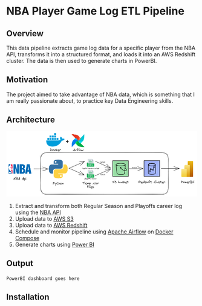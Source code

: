

# NBA Player Game Log ETL Pipeline

## Overview
This data pipeline extracts game log data for a specific player from the NBA API, transforms it into a structured format, and loads it into an AWS Redshift cluster. The data is then used to generate charts in PowerBI.

## Motivation
The project aimed to take advantage of NBA data, which is something that I am really passionate about, to practice key Data Engineering skills.

## Architecture
![Project architecture](/images/nba_architecture_chart.png "Project architecture")
1. Extract and transform both Regular Season and Playoffs career log using the [NBA API](https://github.com/swar/nba_api)
2. Upload data to [AWS S3](https://aws.amazon.com/pt/s3/)
3. Upload data to [AWS Redshift](https://aws.amazon.com/pt/redshift/)
4. Schedule and monitor pipeline using [Apache Airflow](https://airflow.apache.org/) on [Docker Compose](https://docs.docker.com/compose/)
5. Generate charts using [Power BI](https://powerbi.microsoft.com/)

## Output
`PowerBI dashboard goes here`

## Installation